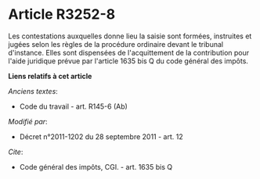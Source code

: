 # Article R3252-8

Les contestations auxquelles donne lieu la saisie sont formées, instruites et jugées selon les règles de la procédure
ordinaire devant le tribunal d'instance. Elles sont dispensées de l'acquittement de la contribution pour l'aide juridique
prévue par l'article 1635 bis Q du code général des impôts.

**Liens relatifs à cet article**

_Anciens textes_:

  - Code du travail - art. R145-6 (Ab)

_Modifié par_:

  - Décret n°2011-1202 du 28 septembre 2011 - art. 12

_Cite_:

  - Code général des impôts, CGI. - art. 1635 bis Q
